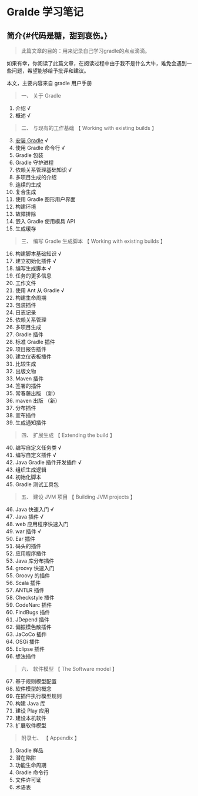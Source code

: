 

Gralde 学习笔记
====

简介{#代码是糖，甜到哀伤。}
----

> 此篇文章的目的：用来记录自己学习gradle的点点滴滴。

如果有幸，你阅读了此篇文章，在阅读过程中由于我不是什么大牛，难免会遇到一些问题，希望能够给予批评和建议。

本文，主要内容来自 gradle 用户手册

> 一、 关于 Gradle

1. 介绍 √
2. 概述 √

> 二、 与现有的工作基础  【 Working with existing builds 】

3. [安装 Gradle](https://benny1314.gitbooks.io/gradle/content/install_gradle.html) √
4. 使用 Gradle 命令行 √
5. Gradle 包装  
6. Gradle 守护进程 
7. 依赖关系管理基础知识 √
8. 多项目生成的介绍 
9. 连续的生成 
10. 复合生成 
11. 使用 Gradle 图形用户界面
12. 构建环境
13. 故障排除
14. 嵌入 Gradle 使用模具 API
15. 生成缓存

> 三、 编写 Gradle 生成脚本 【 Working with existing builds 】

16. 构建脚本基础知识 √
17. 建立初始化插件 √
18. 编写生成脚本 √
19. 任务的更多信息
20. 工作文件
21. 使用 Ant 从 Gradle √
22. 构建生命周期 
23. 包装插件
24. 日志记录
25. 依赖关系管理
26. 多项目生成
27. Gradle 插件
28. 标准 Gradle 插件
29. 项目报告插件
30. 建立仪表板插件
31. 比较生成
32. 出版文物
33. Maven 插件
34. 签署的插件
35. 常春藤出版 （新）
36. maven 出版 （新）
37. 分布插件
38. 宣布插件
39. 生成通知插件

> 四、 扩展生成 【 Extending the build 】

40. 编写自定义任务类 √
41. 编写自定义插件 √
42. Java Gradle 插件开发插件 √
43. 组织生成逻辑
44. 初始化脚本
45. Gradle 测试工具包

> 五、 建设 JVM 项目 【 Building JVM projects 】

46. Java 快速入门 √
47. Java 插件 √
48. web 应用程序快速入门
49. war 插件 √
50. Ear 插件
51. 码头的插件
52. 应用程序插件
53. Java 库分布插件
54. groovy 快速入门
55. Groovy 的插件
56. Scala 插件
57. ANTLR 插件
58. Checkstyle 插件
59. CodeNarc 插件
60. FindBugs 插件
61. JDepend 插件
62. 偏振模色散插件
63. JaCoCo 插件
64. OSGi 插件
65. Eclipse 插件
66. 想法插件

> 六、 软件模型 【 The Software model 】

67. 基于规则模型配置
68. 软件模型的概念
69. 在插件执行模型规则
70. 构建 Java 库
71. 建设 Play 应用
72. 建设本机软件
73. 扩展软件模型

> 附录七、 【 Appendix 】

1. Gradle 样品
2. 潜在陷阱
3. 功能生命周期
4. Gradle 命令行
5. 文件许可证
6. 术语表